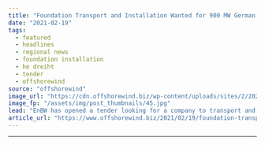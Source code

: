 ```yaml
---
title: "Foundation Transport and Installation Wanted for 900 MW German Offshore Wind Farm"
date: "2021-02-19"
tags: 
  - featured
  - headlines
  - regional news
  - foundation installation
  - he dreiht
  - tender
  - offshorewind
source: "offshorewind"
image_url: "https://cdn.offshorewind.biz/wp-content/uploads/sites/2/2021/02/19101004/Foundation-Transport-and-Installation-Wanted-for-900-MW-German-Offshore-Wind-Farm.jpg"
image_fp: "/assets/img/post_thumbnails/45.jpg"
lead: "EnBW has opened a tender looking for a company to transport and install the"
article_url: "https://www.offshorewind.biz/2021/02/19/foundation-transport-and-installation-wanted-for-900-mw-german-offshore-wind-farm/"
---
```


---
